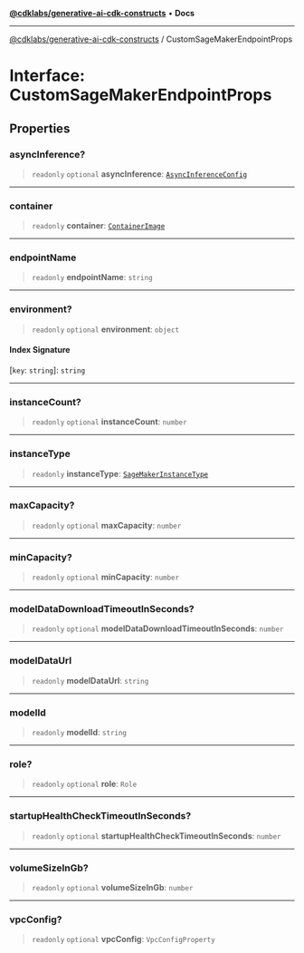 [**@cdklabs/generative-ai-cdk-constructs**](../README.md) • **Docs**

***

[@cdklabs/generative-ai-cdk-constructs](../README.md) / CustomSageMakerEndpointProps

# Interface: CustomSageMakerEndpointProps

## Properties

### asyncInference?

> `readonly` `optional` **asyncInference**: [`AsyncInferenceConfig`](AsyncInferenceConfig.md)

***

### container

> `readonly` **container**: [`ContainerImage`](../classes/ContainerImage.md)

***

### endpointName

> `readonly` **endpointName**: `string`

***

### environment?

> `readonly` `optional` **environment**: `object`

#### Index Signature

 \[`key`: `string`\]: `string`

***

### instanceCount?

> `readonly` `optional` **instanceCount**: `number`

***

### instanceType

> `readonly` **instanceType**: [`SageMakerInstanceType`](../classes/SageMakerInstanceType.md)

***

### maxCapacity?

> `readonly` `optional` **maxCapacity**: `number`

***

### minCapacity?

> `readonly` `optional` **minCapacity**: `number`

***

### modelDataDownloadTimeoutInSeconds?

> `readonly` `optional` **modelDataDownloadTimeoutInSeconds**: `number`

***

### modelDataUrl

> `readonly` **modelDataUrl**: `string`

***

### modelId

> `readonly` **modelId**: `string`

***

### role?

> `readonly` `optional` **role**: `Role`

***

### startupHealthCheckTimeoutInSeconds?

> `readonly` `optional` **startupHealthCheckTimeoutInSeconds**: `number`

***

### volumeSizeInGb?

> `readonly` `optional` **volumeSizeInGb**: `number`

***

### vpcConfig?

> `readonly` `optional` **vpcConfig**: `VpcConfigProperty`
